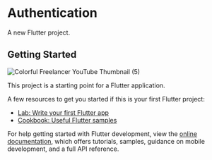 # Authentication

A new Flutter project.

## Getting Started
![Colorful Freelancer YouTube Thumbnail (5)](https://github.com/Amani454/Authetication/assets/144737903/5d68f605-0690-4328-aec9-ffd97499b619)

This project is a starting point for a Flutter application.

A few resources to get you started if this is your first Flutter project:

- [Lab: Write your first Flutter app](https://docs.flutter.dev/get-started/codelab)
- [Cookbook: Useful Flutter samples](https://docs.flutter.dev/cookbook)

For help getting started with Flutter development, view the
[online documentation](https://docs.flutter.dev/), which offers tutorials,
samples, guidance on mobile development, and a full API reference.
